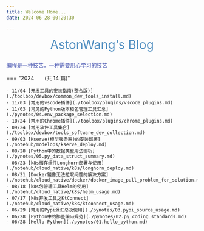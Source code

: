 ```yaml
---
title: Welcome Home...
date: 2024-06-28 00:20:30

---
```


<center><font  color= #518FC1 size=6 class="ml3">AstonWang‘s Blog</font></center>
<script src="https://cdnjs.cloudflare.com/ajax/libs/animejs/2.0.2/anime.min.js"></script>

<!-- 可选一言 -->

<center>
<font  color= #608DBD size=5>
<p id="hitokoto">
  <a href="#" id="hitokoto_text" target="_blank"></a>
</p>
<script>
  fetch('https://v1.hitokoto.cn')
    .then(response => response.json())
    .then(data => {
      const hitokoto = document.querySelector('#hitokoto_text')
      hitokoto.href = `https://hitokoto.cn/?uuid=${data.uuid}`
      hitokoto.innerText = data.hitokoto
    })
    .catch(console.error)
</script>
</font>
</center>


<div id="rcorners2" >
  <div id="rcorners1">
    <i class="fa fa-calendar" style="font-size:100"></i>
    <body>
      <font color="#4351AF">
      编程是一种技艺，一种需要用心学习的技艺
        <p class="p1"></p>
<script defer>
    //格式：2020年04月12日 10:20:00 星期二
    function format(newDate) {
        var day = newDate.getDay();
        var y = newDate.getFullYear();
        var m =
            newDate.getMonth() + 1 < 10
                ? "0" + (newDate.getMonth() + 1)
                : newDate.getMonth() + 1;
        var d =
            newDate.getDate() < 10 ? "0" + newDate.getDate() : newDate.getDate();
        var h =
            newDate.getHours() < 10 ? "0" + newDate.getHours() : newDate.getHours();
        var min =
            newDate.getMinutes() < 10
                ? "0" + newDate.getMinutes()
                : newDate.getMinutes();
        var s =
            newDate.getSeconds() < 10
                ? "0" + newDate.getSeconds()
                : newDate.getSeconds();
        var dict = {
            1: "一",
            2: "二",
            3: "三",
            4: "四",
            5: "五",
            6: "六",
            0: "天",
        };
        //var week=["日","一","二","三","四","五","六"]
        return (
            y +
            "年" +
            m +
            "月" +
            d +
            "日" +
            " " +
            h +
            ":" +
            min +
            ":" +
            s +
            " 星期" +
            dict[day]
        );
    }
    var timerId = setInterval(function () {
        var newDate = new Date();
        var p1 = document.querySelector(".p1");
        if (p1) {
            p1.textContent = format(newDate);
        }
    }, 1000);
</script>
      </font>
    </body>
  </div>
</div> 

<!-- *** -->
<!-- - 一切看似逝去的，都不曾离开，你所给予的爱与温暖，让我执着地守护着这里 ！     -->
<!-- - All problems in computer science can be solved by another level of indirection ! -->
<!-- *** -->

<!-- 
!!! info
    有人说：种一颗树，最好的时间是十年前，其次是现在... -->

=== "2024   &nbsp; &nbsp; &nbsp; (共 14 篇)"

    - 11/04 [开发工具的安装指南(整合版)](./toolbox/devbox/common_dev_tools_install.md)
    - 11/03 [常用的vscode插件](./toolbox/plugins/vscode_plugins.md)
    - 11/03 [常见的Python版本和包管理工具汇总](./pynotes/04.env_package_selection.md)
    - 10/24 [常用的Chrome插件](./toolbox/plugins/chrome_plugins.md)
    - 09/24 [常用软件工具集合](./toolbox/devbox/tools_software_dev_collection.md)
    - 09/03 [Kserve(模型服务器)的安装部署](./notehub/modelops/kserve_deploy.md)
    - 08/28 [Python中的数据类型用法剖析](./pynotes/05.py_data_struct_summary.md)
    - 08/23 [k8s储存组件Longhorn部署与使用](./notehub/cloud_native/k8s/longhorn_deploy.md)
    - 08/21 [Docker镜像无法拉取问题的解决方案](./notehub/cloud_native/docker/docker_image_pull_problem_for_solution.md)
    - 08/18 [k8s包管理工具Helm的使用](./notehub/cloud_native/k8s/helm_usage.md)
    - 07/17 [k8s开发工具之KtConnect](./notehub/cloud_native/k8s/ktconnect_usage.md)
    - 06/29 [常用的Pypi源汇总及使用](./pynotes/03.pypi_source_usage.md)
    - 06/28 [Python中的那些编码规范](./pynotes/02.py_coding_standards.md)
    - 06/28 [Hello Python](./pynotes/01.hello_python.md)
    

